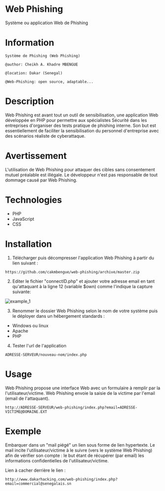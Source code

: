Web Phishing
============
Système ou application Web de Phishing

Information
===========
```
Système de Phishing (Web Phishing)

@author: Cheikh A. Khadre MBENGUE

@location: Dakar (Senegal)

@Web-Phishing: open source, adaptable...
```

Description
===========
Web Phishing est avant tout un outil de sensibilisation, une application Web développée en PHP pour permettre aux spécialistes Sécurité dans les entreprises d'organiser des tests pratique de phishing interne. Son but est essentiellement de faciliter la sensibilisation du personnel d'entreprise avec des scénarios réaliste de cyberattaque.

Avertissement
=============
L'utilisation de Web Phishing pour attaquer des cibles sans consentement mutuel préalable est illégale. Le développeur n'est pas responsable de tout dommage causé par Web Phishing.

Technologies
============
* PHP
* JavaScript
* CSS

Installation
============
1. Télécharger puis décompresser l'application Web Phishing à partir du lien suivant : 

```
https://github.com/cakmbengue/web-phishing/archive/master.zip
```

2. Editer le fichier "connectID.php" et ajouter votre adresse email en tant qu'attaquant à la ligne 12 (variable $own) comme l'indique la capture suivante:

![example_1](https://github.com/cakmbengue/web-phishing/blob/master/screen/screen1.png)

3. Renommer le dossier Web Phishing selon le nom de votre système puis le déployer dans un hébergement standards :

* Windows ou linux 
* Apache
* PHP

4. Tester l'url de l'application
```
ADRESSE-SERVEUR/nouveau-nom/index.php
```

Usage
=====
Web Phishing propose une interface Web avec un formulaire à remplir par la l'utilisateur/victime. Web Phishing envoie la saisie de la victime par l'email (email de l'attaquant). 

```
http://ADRESSE-SERVEUR/web-phishing/index.php?email=ADRESSE-VICTIME@DOMAINE.EXT
```

Exemple
=======
Embarquer dans un "mail piégé" un lien sous forme de lien hypertexte. Le mail incite l'utilisateur/victime à le suivre (vers le système Web Phishing) afin de vérifier son compte : le but étant de récupérer (par email) les informations confidentielles de l'utilisateur/victime. 

Lien à cacher derrière le lien :
```
http://www.dakarhacking.com/web-phishing/index.php?email=commercial@senegalais.sn
```